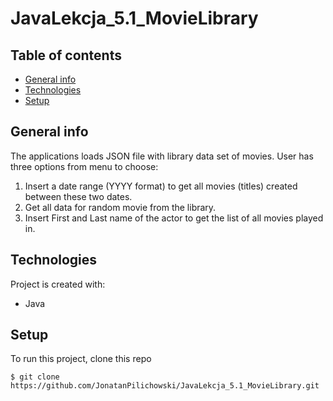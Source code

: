 # JavaLekcja_5.1_MovieLibrary

## Table of contents
* [General info](#general-info)
* [Technologies](#technologies)
* [Setup](#setup)

## General info
The applications loads JSON file with library data set of movies. User has three options from menu to choose:
1. Insert a date range (YYYY format) to get all movies (titles) created between these two dates.
2. Get all data for random movie from the library.
3. Insert First and Last name of the actor to get the list of all movies played in.

## Technologies
Project is created with:
* Java

## Setup
To run this project, clone this repo 

```
$ git clone https://github.com/JonatanPilichowski/JavaLekcja_5.1_MovieLibrary.git
```
